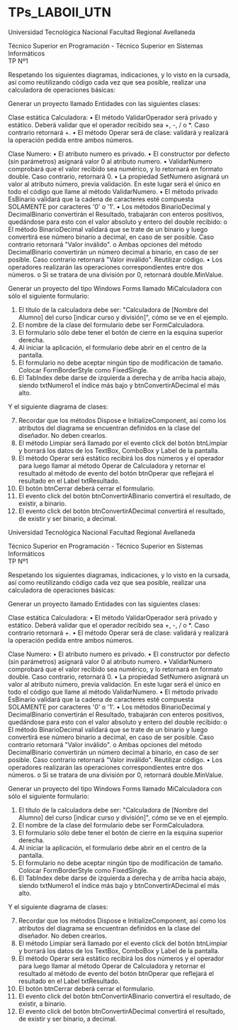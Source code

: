# TPs_LABOII_UTN 
Universidad Tecnológica Nacional Facultad Regional Avellaneda 
 
Técnico Superior en Programación - Técnico Superior en Sistemas Informáticos  
TP Nº1 
 
 
Respetando los siguientes diagramas, indicaciones, y lo visto en la cursada, así como reutilizando código cada vez que sea posible, realizar una calculadora de operaciones básicas: 
 
Generar un proyecto llamado Entidades con las siguientes clases: 
  
 
Clase estática Calculadora: 
•	El método ValidarOperador será privado y estático. Deberá validar que el operador recibido sea +, -, / o *. Caso contrario retornará +. 
•	El método Operar será de clase: validará y realizará la operación pedida entre ambos números. 
 
 
Clase Numero: 
•	El atributo numero es privado. 
•	El constructor por defecto (sin parámetros) asignará valor 0 al atributo numero. 
•	ValidarNumero comprobará que el valor recibido sea numérico, y lo retornará en formato double. Caso contrario, retornará 0. 
•	La propiedad SetNumero asignará un valor al atributo número, previa validación. 
En este lugar será el único en todo el código que llame al método ValidarNumero. 
•	El método privado EsBinario validará que la cadena de caracteres esté compuesta SOLAMENTE por caracteres '0' o '1'. 
•	Los métodos BinarioDecimal y DecimalBinario convertirán el Resultado, trabajarán con enteros positivos, quedándose para esto con el valor absoluto y entero del double recibido: o El método BinarioDecimal validará que se trate de un binario y luego convertirá ese número binario a decimal, en caso de ser posible. Caso contrario retornará "Valor inválido". 
o	Ambas opciones del método DecimalBinario convertirán un número decimal a binario, en caso de ser posible. Caso contrario retornará "Valor inválido". Reutilizar código. 
•	Los operadores realizarán las operaciones correspondientes entre dos números. 
o	Si se tratara de una división por 0, retornará double.MinValue. 
 
 
Generar un proyecto del tipo Windows Forms llamado MiCalculadora con sólo el siguiente formulario: 
  
 
1.	El título de la calculadora debe ser: "Calculadora de [Nombre del Alumno] del curso [indicar curso y división]", cómo se ve en el ejemplo. 
2.	El nombre de la clase del formulario debe ser FormCalculadora. 
3.	El formulario sólo debe tener el botón de cierre en la esquina superior derecha. 
4.	Al iniciar la aplicación, el formulario debe abrir en el centro de la pantalla. 
5.	El formulario no debe aceptar ningún tipo de modificación de tamaño. Colocar FormBorderStyle como FixedSingle. 
6.	El TabIndex debe darse de izquierda a derecha y de arriba hacia abajo, siendo txtNumero1 el índice más bajo y btnConvertirADecimal el más alto. 	
 
 
 
 
 
 
 
Y el siguiente diagrama de clases: 
  
 
7.	Recordar que los métodos Dispose e InitializeComponent, así como los atributos del diagrama se encuentran definidos en la clase del diseñador. No deben crearlos. 
8.	El método Limpiar será llamado por el evento click del botón btnLimpiar y borrará los datos de los TextBox, ComboBox y Label de la pantalla. 
9.	El método Operar será estático recibirá los dos números y el operador para luego llamar al método Operar de Calculadora y retornar el resultado al método de evento del botón btnOperar que reflejará el resultado en el Label txtResultado. 
10.	El botón btnCerrar deberá cerrar el formulario. 
11.	El evento click del botón btnConvertirABinario convertirá el resultado, de existir, a binario. 
12.	El evento click del botón btnConvertirADecimal convertirá el resultado, de existir y ser binario, a decimal.
 
Universidad Tecnológica Nacional Facultad Regional Avellaneda 
 
Técnico Superior en Programación - Técnico Superior en Sistemas Informáticos  
TP Nº1 
 
 
Respetando los siguientes diagramas, indicaciones, y lo visto en la cursada, así como reutilizando código cada vez que sea posible, realizar una calculadora de operaciones básicas: 
 
Generar un proyecto llamado Entidades con las siguientes clases: 
  
 
Clase estática Calculadora: 
•	El método ValidarOperador será privado y estático. Deberá validar que el operador recibido sea +, -, / o *. Caso contrario retornará +. 
•	El método Operar será de clase: validará y realizará la operación pedida entre ambos números. 
 
 
Clase Numero: 
•	El atributo numero es privado. 
•	El constructor por defecto (sin parámetros) asignará valor 0 al atributo numero. 
•	ValidarNumero comprobará que el valor recibido sea numérico, y lo retornará en formato double. Caso contrario, retornará 0. 
•	La propiedad SetNumero asignará un valor al atributo número, previa validación. 
En este lugar será el único en todo el código que llame al método ValidarNumero. 
•	El método privado EsBinario validará que la cadena de caracteres esté compuesta SOLAMENTE por caracteres '0' o '1'. 
•	Los métodos BinarioDecimal y DecimalBinario convertirán el Resultado, trabajarán con enteros positivos, quedándose para esto con el valor absoluto y entero del double recibido: o El método BinarioDecimal validará que se trate de un binario y luego convertirá ese número binario a decimal, en caso de ser posible. Caso contrario retornará "Valor inválido". 
o	Ambas opciones del método DecimalBinario convertirán un número decimal a binario, en caso de ser posible. Caso contrario retornará "Valor inválido". Reutilizar código. 
•	Los operadores realizarán las operaciones correspondientes entre dos números. 
o	Si se tratara de una división por 0, retornará double.MinValue. 
 
 
Generar un proyecto del tipo Windows Forms llamado MiCalculadora con sólo el siguiente formulario: 
  
 
1.	El título de la calculadora debe ser: "Calculadora de [Nombre del Alumno] del curso [indicar curso y división]", cómo se ve en el ejemplo. 
2.	El nombre de la clase del formulario debe ser FormCalculadora. 
3.	El formulario sólo debe tener el botón de cierre en la esquina superior derecha. 
4.	Al iniciar la aplicación, el formulario debe abrir en el centro de la pantalla. 
5.	El formulario no debe aceptar ningún tipo de modificación de tamaño. Colocar FormBorderStyle como FixedSingle. 
6.	El TabIndex debe darse de izquierda a derecha y de arriba hacia abajo, siendo txtNumero1 el índice más bajo y btnConvertirADecimal el más alto. 	
 
 
 
 
 
 
 
Y el siguiente diagrama de clases: 
  
 
7.	Recordar que los métodos Dispose e InitializeComponent, así como los atributos del diagrama se encuentran definidos en la clase del diseñador. No deben crearlos. 
8.	El método Limpiar será llamado por el evento click del botón btnLimpiar y borrará los datos de los TextBox, ComboBox y Label de la pantalla. 
9.	El método Operar será estático recibirá los dos números y el operador para luego llamar al método Operar de Calculadora y retornar el resultado al método de evento del botón btnOperar que reflejará el resultado en el Label txtResultado. 
10.	El botón btnCerrar deberá cerrar el formulario. 
11.	El evento click del botón btnConvertirABinario convertirá el resultado, de existir, a binario. 
12.	El evento click del botón btnConvertirADecimal convertirá el resultado, de existir y ser binario, a decimal.
